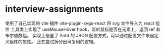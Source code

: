 # interview-assignments

使用了自己实现的 vite 插件 vite-plugin-svgs-react 将 svg 文件导入为 react 组件
工具类上实现了 useMouseHover hook，监听鼠标是否在元素上，返回 ref 和布尔值数组。
实现上借鉴了 Antd 的 JSON 配置方式，可以通过配置文件来自定义组件的属性。
正在尝试拆分出可复用的逻辑。
